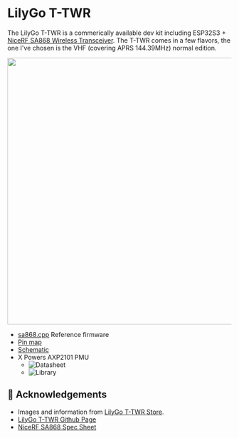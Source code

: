 # LilyGo T-TWR

The LilyGo T-TWR is a commerically available dev kit including ESP32S3 + [NiceRF SA868 Wireless Transceiver](https://www.nicerf.com/walkie-talkie-module/2w-embedded-walkie-talkie-module-sa868.html).  The T-TWR comes in a few flavors, the one I've chosen is the VHF (covering APRS 144.39MHz) normal edition. 
<p align="center">
  <img src="https://github.com/stephanelsmith/micro-aprs/blob/master/docs/upy/lilygottwr/T-TWR_Plus_600x600.webp?raw=true" alt="" width="600"/>
</p>

- [sa868.cpp](https://github.com/Xinyuan-LilyGO/T-TWR/blob/master/lib/LilyGo_TWR_Library/src/sa868.cpp) Reference firmware
- [Pin map](https://github.com/Xinyuan-LilyGO/T-TWR/blob/master/lib/LilyGo_TWR_Library/src/utilities.h)
- [Schematic](https://github.com/Xinyuan-LilyGO/T-TWR/blob/master/schematic/T-TWR-Plus_Rev2.0.pdf)
- X Powers AXP2101 PMU
  - ![Datasheet](https://www.lcsc.com/datasheet/lcsc_datasheet_2305060916_X-Powers-Tech-AXP2101_C3036461.pdf')
  - ![Library](https://github.com/lewisxhe/XPowersLib') 

## :raised_hands: Acknowledgements
- Images and information from [LilyGo T-TWR Store](https://www.lilygo.cc/products/t-twr-plus?srsltid=AfmBOooEmV2bkOz1-0ceEJCwkFkITOXYzLGBPkWvyBfF2cm7XqGT4BYH).
- [LilyGo T-TWR Github Page](https://github.com/Xinyuan-LilyGO/T-TWR)
- [NiceRF SA868 Spec Sheet](SA868.pdf)

